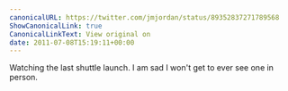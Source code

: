 ```yaml
---
canonicalURL: https://twitter.com/jmjordan/status/89352837271789568
ShowCanonicalLink: true
CanonicalLinkText: View original on
date: 2011-07-08T15:19:11+00:00
---
```

Watching the last shuttle launch. I am sad I won't get to ever see one in person.